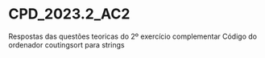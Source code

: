 # CPD_2023.2_AC2
Respostas das questões teoricas do 2º exercício complementar 
Código do ordenador coutingsort para strings
